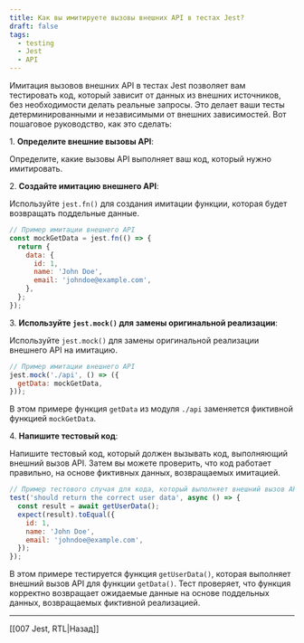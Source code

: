 ```yaml
---
title: Как вы имитируете вызовы внешних API в тестах Jest?
draft: false
tags:
  - testing
  - Jest
  - API
---
```

Имитация вызовов внешних API в тестах Jest позволяет вам тестировать код, который зависит от данных из внешних источников, без необходимости делать реальные запросы. Это делает ваши тесты детерминированными и независимыми от внешних зависимостей. Вот пошаговое руководство, как это сделать:

1. **Определите внешние вызовы API**:

Определите, какие вызовы API выполняет ваш код, который нужно имитировать.

 2. **Создайте имитацию внешнего API**:

Используйте `jest.fn()` для создания имитации функции, которая будет возвращать поддельные данные.

```javascript
// Пример имитации внешнего API
const mockGetData = jest.fn(() => {
  return {
    data: {
      id: 1,
      name: 'John Doe',
      email: 'johndoe@example.com',
    },
  };
});
```

3. **Используйте `jest.mock()` для замены оригинальной реализации**:

Используйте `jest.mock()` для замены оригинальной реализации внешнего API на имитацию.

```javascript
// Пример имитации внешнего API
jest.mock('./api', () => ({
  getData: mockGetData,
}));
```

В этом примере функция `getData` из модуля `./api` заменяется фиктивной функцией `mockGetData`.

4. **Напишите тестовый код**:

Напишите тестовый код, который должен вызывать код, выполняющий внешний вызов API. Затем вы можете проверить, что код работает правильно, на основе фиктивных данных, возвращаемых имитацией.

```javascript
// Пример тестового случая для кода, который выполняет внешний вызов API
test('should return the correct user data', async () => {
  const result = await getUserData();
  expect(result).toEqual({
    id: 1,
    name: 'John Doe',
    email: 'johndoe@example.com',
  });
});
```

В этом примере тестируется функция `getUserData()`, которая выполняет внешний вызов API для функции `getData()`. Тест проверяет, что функция корректно возвращает ожидаемые данные на основе поддельных данных, возвращаемых фиктивной реализацией.

____

[[007 Jest, RTL|Назад]]